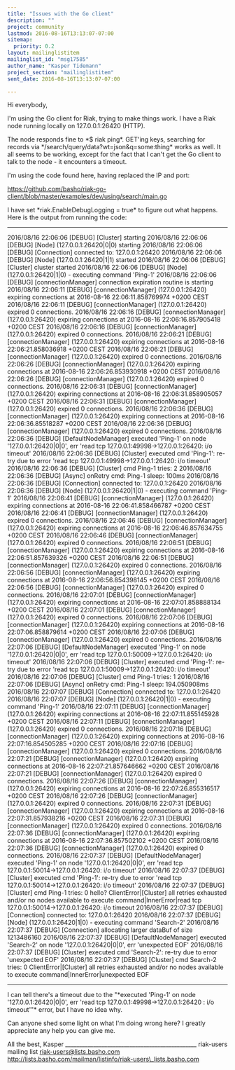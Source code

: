 ```yaml
---
title: "Issues with the Go client"
description: ""
project: community
lastmod: 2016-08-16T13:13:07-07:00
sitemap:
  priority: 0.2
layout: mailinglistitem
mailinglist_id: "msg17585"
author_name: "Kasper Tidemann"
project_section: "mailinglistitem"
sent_date: 2016-08-16T13:13:07-07:00

---
```



Hi everybody,

I'm using the Go client for Riak, trying to make things work. I have a Riak
node running locally on 127.0.0.1:26420 (HTTP).

The node responds fine to \*$ riak ping\*. GET'ing keys, searching for
records via \*/search/query/data?wt=json&q=some:thing\* works as well. It all
seems to be working, except for the fact that I can't get the Go client to
talk to the node - it encounters a timeout.

I'm using the code found here, having replaced the IP and port:

https://github.com/basho/riak-go-client/blob/master/examples/dev/using/search/main.go

I have set \*riak.EnableDebugLogging = true\* to figure out what happens.
Here is the output from running the code:

--------------------------

2016/08/16 22:06:06 [DEBUG] [Cluster] starting
2016/08/16 22:06:06 [DEBUG] [Node] (127.0.0.1:26420|0|0) starting
2016/08/16 22:06:06 [DEBUG] [Connection] connected to: 127.0.0.1:26420
2016/08/16 22:06:06 [DEBUG] [Node] (127.0.0.1:26420|1|1) started
2016/08/16 22:06:06 [DEBUG] [Cluster] cluster started
2016/08/16 22:06:06 [DEBUG] [Node] (127.0.0.1:26420|1|0) - executing
command 'Ping-1'
2016/08/16 22:06:06 [DEBUG] [connectionManager] connection expiration
routine is starting
2016/08/16 22:06:11 [DEBUG] [connectionManager] (127.0.0.1:26420) expiring
connections at 2016-08-16 22:06:11.858769974 +0200 CEST
2016/08/16 22:06:11 [DEBUG] [connectionManager] (127.0.0.1:26420) expired 0
connections.
2016/08/16 22:06:16 [DEBUG] [connectionManager] (127.0.0.1:26420) expiring
connections at 2016-08-16 22:06:16.857905418 +0200 CEST
2016/08/16 22:06:16 [DEBUG] [connectionManager] (127.0.0.1:26420) expired 0
connections.
2016/08/16 22:06:21 [DEBUG] [connectionManager] (127.0.0.1:26420) expiring
connections at 2016-08-16 22:06:21.858036918 +0200 CEST
2016/08/16 22:06:21 [DEBUG] [connectionManager] (127.0.0.1:26420) expired 0
connections.
2016/08/16 22:06:26 [DEBUG] [connectionManager] (127.0.0.1:26420) expiring
connections at 2016-08-16 22:06:26.853930918 +0200 CEST
2016/08/16 22:06:26 [DEBUG] [connectionManager] (127.0.0.1:26420) expired 0
connections.
2016/08/16 22:06:31 [DEBUG] [connectionManager] (127.0.0.1:26420) expiring
connections at 2016-08-16 22:06:31.858905057 +0200 CEST
2016/08/16 22:06:31 [DEBUG] [connectionManager] (127.0.0.1:26420) expired 0
connections.
2016/08/16 22:06:36 [DEBUG] [connectionManager] (127.0.0.1:26420) expiring
connections at 2016-08-16 22:06:36.85518287 +0200 CEST
2016/08/16 22:06:36 [DEBUG] [connectionManager] (127.0.0.1:26420) expired 0
connections.
2016/08/16 22:06:36 [DEBUG] [DefaultNodeManager] executed 'Ping-1' on node
'127.0.0.1:26420|0|0', err 'read tcp 127.0.0.1:49998->127.0.0.1:26420: i/o
timeout'
2016/08/16 22:06:36 [DEBUG] [Cluster] executed cmd 'Ping-1': re-try due to
error 'read tcp 127.0.0.1:49998->127.0.0.1:26420: i/o timeout'
2016/08/16 22:06:36 [DEBUG] [Cluster] cmd Ping-1 tries: 2
2016/08/16 22:06:36 [DEBUG] [Async] onRetry cmd: Ping-1 sleep: 100ms
2016/08/16 22:06:36 [DEBUG] [Connection] connected to: 127.0.0.1:26420
2016/08/16 22:06:36 [DEBUG] [Node] (127.0.0.1:26420|1|0) - executing
command 'Ping-1'
2016/08/16 22:06:41 [DEBUG] [connectionManager] (127.0.0.1:26420) expiring
connections at 2016-08-16 22:06:41.858466787 +0200 CEST
2016/08/16 22:06:41 [DEBUG] [connectionManager] (127.0.0.1:26420) expired 0
connections.
2016/08/16 22:06:46 [DEBUG] [connectionManager] (127.0.0.1:26420) expiring
connections at 2016-08-16 22:06:46.857634755 +0200 CEST
2016/08/16 22:06:46 [DEBUG] [connectionManager] (127.0.0.1:26420) expired 0
connections.
2016/08/16 22:06:51 [DEBUG] [connectionManager] (127.0.0.1:26420) expiring
connections at 2016-08-16 22:06:51.857639326 +0200 CEST
2016/08/16 22:06:51 [DEBUG] [connectionManager] (127.0.0.1:26420) expired 0
connections.
2016/08/16 22:06:56 [DEBUG] [connectionManager] (127.0.0.1:26420) expiring
connections at 2016-08-16 22:06:56.854398145 +0200 CEST
2016/08/16 22:06:56 [DEBUG] [connectionManager] (127.0.0.1:26420) expired 0
connections.
2016/08/16 22:07:01 [DEBUG] [connectionManager] (127.0.0.1:26420) expiring
connections at 2016-08-16 22:07:01.858888134 +0200 CEST
2016/08/16 22:07:01 [DEBUG] [connectionManager] (127.0.0.1:26420) expired 0
connections.
2016/08/16 22:07:06 [DEBUG] [connectionManager] (127.0.0.1:26420) expiring
connections at 2016-08-16 22:07:06.858879614 +0200 CEST
2016/08/16 22:07:06 [DEBUG] [connectionManager] (127.0.0.1:26420) expired 0
connections.
2016/08/16 22:07:06 [DEBUG] [DefaultNodeManager] executed 'Ping-1' on node
'127.0.0.1:26420|0|0', err 'read tcp 127.0.0.1:50009->127.0.0.1:26420: i/o
timeout'
2016/08/16 22:07:06 [DEBUG] [Cluster] executed cmd 'Ping-1': re-try due to
error 'read tcp 127.0.0.1:50009->127.0.0.1:26420: i/o timeout'
2016/08/16 22:07:06 [DEBUG] [Cluster] cmd Ping-1 tries: 1
2016/08/16 22:07:06 [DEBUG] [Async] onRetry cmd: Ping-1 sleep: 194.050908ms
2016/08/16 22:07:07 [DEBUG] [Connection] connected to: 127.0.0.1:26420
2016/08/16 22:07:07 [DEBUG] [Node] (127.0.0.1:26420|1|0) - executing
command 'Ping-1'
2016/08/16 22:07:11 [DEBUG] [connectionManager] (127.0.0.1:26420) expiring
connections at 2016-08-16 22:07:11.855145928 +0200 CEST
2016/08/16 22:07:11 [DEBUG] [connectionManager] (127.0.0.1:26420) expired 0
connections.
2016/08/16 22:07:16 [DEBUG] [connectionManager] (127.0.0.1:26420) expiring
connections at 2016-08-16 22:07:16.854505285 +0200 CEST
2016/08/16 22:07:16 [DEBUG] [connectionManager] (127.0.0.1:26420) expired 0
connections.
2016/08/16 22:07:21 [DEBUG] [connectionManager] (127.0.0.1:26420) expiring
connections at 2016-08-16 22:07:21.857646662 +0200 CEST
2016/08/16 22:07:21 [DEBUG] [connectionManager] (127.0.0.1:26420) expired 0
connections.
2016/08/16 22:07:26 [DEBUG] [connectionManager] (127.0.0.1:26420) expiring
connections at 2016-08-16 22:07:26.855316517 +0200 CEST
2016/08/16 22:07:26 [DEBUG] [connectionManager] (127.0.0.1:26420) expired 0
connections.
2016/08/16 22:07:31 [DEBUG] [connectionManager] (127.0.0.1:26420) expiring
connections at 2016-08-16 22:07:31.857938216 +0200 CEST
2016/08/16 22:07:31 [DEBUG] [connectionManager] (127.0.0.1:26420) expired 0
connections.
2016/08/16 22:07:36 [DEBUG] [connectionManager] (127.0.0.1:26420) expiring
connections at 2016-08-16 22:07:36.857502102 +0200 CEST
2016/08/16 22:07:36 [DEBUG] [connectionManager] (127.0.0.1:26420) expired 0
connections.
2016/08/16 22:07:37 [DEBUG] [DefaultNodeManager] executed 'Ping-1' on node
'127.0.0.1:26420|0|0', err 'read tcp 127.0.0.1:50014->127.0.0.1:26420: i/o
timeout'
2016/08/16 22:07:37 [DEBUG] [Cluster] executed cmd 'Ping-1': re-try due to
error 'read tcp 127.0.0.1:50014->127.0.0.1:26420: i/o timeout'
2016/08/16 22:07:37 [DEBUG] [Cluster] cmd Ping-1 tries: 0
hello?
ClientError|[Cluster] all retries exhausted and/or no nodes available to
execute command|InnerError|read tcp 127.0.0.1:50014->127.0.0.1:26420: i/o
timeout
2016/08/16 22:07:37 [DEBUG] [Connection] connected to: 127.0.0.1:26420
2016/08/16 22:07:37 [DEBUG] [Node] (127.0.0.1:26420|1|0) - executing
command 'Search-2'
2016/08/16 22:07:37 [DEBUG] [Connection] allocating larger dataBuf of size
1213486160
2016/08/16 22:07:37 [DEBUG] [DefaultNodeManager] executed 'Search-2' on
node '127.0.0.1:26420|0|0', err 'unexpected EOF'
2016/08/16 22:07:37 [DEBUG] [Cluster] executed cmd 'Search-2': re-try due
to error 'unexpected EOF'
2016/08/16 22:07:37 [DEBUG] [Cluster] cmd Search-2 tries: 0
ClientError|[Cluster] all retries exhausted and/or no nodes available to
execute command|InnerError|unexpected EOF

--------------------------

I can tell there's a timeout due to the "\*executed 'Ping-1' on node
'127.0.0.1:26420|0|0', err 'read tcp 127.0.0.1:49998->127.0.0.1:26420
: i/o timeout'"\* error, but I have no idea why.

Can anyone shed some light on what I'm doing wrong here? I greatly
appreciate any help you can give me.

All the best,
Kasper
\_\_\_\_\_\_\_\_\_\_\_\_\_\_\_\_\_\_\_\_\_\_\_\_\_\_\_\_\_\_\_\_\_\_\_\_\_\_\_\_\_\_\_\_\_\_\_
riak-users mailing list
riak-users@lists.basho.com
http://lists.basho.com/mailman/listinfo/riak-users\_lists.basho.com

